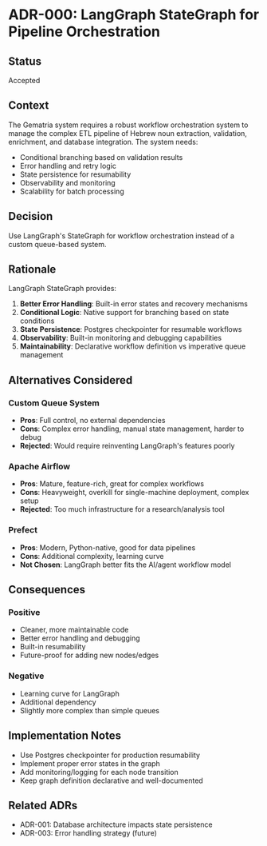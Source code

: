 # ADR-000: LangGraph StateGraph for Pipeline Orchestration

## Status
Accepted

## Context
The Gematria system requires a robust workflow orchestration system to manage the complex ETL pipeline of Hebrew noun extraction, validation, enrichment, and database integration. The system needs:

- Conditional branching based on validation results
- Error handling and retry logic
- State persistence for resumability
- Observability and monitoring
- Scalability for batch processing

## Decision
Use LangGraph's StateGraph for workflow orchestration instead of a custom queue-based system.

## Rationale
LangGraph StateGraph provides:

1. **Better Error Handling**: Built-in error states and recovery mechanisms
2. **Conditional Logic**: Native support for branching based on state conditions
3. **State Persistence**: Postgres checkpointer for resumable workflows
4. **Observability**: Built-in monitoring and debugging capabilities
5. **Maintainability**: Declarative workflow definition vs imperative queue management

## Alternatives Considered

### Custom Queue System
- **Pros**: Full control, no external dependencies
- **Cons**: Complex error handling, manual state management, harder to debug
- **Rejected**: Would require reinventing LangGraph's features poorly

### Apache Airflow
- **Pros**: Mature, feature-rich, great for complex workflows
- **Cons**: Heavyweight, overkill for single-machine deployment, complex setup
- **Rejected**: Too much infrastructure for a research/analysis tool

### Prefect
- **Pros**: Modern, Python-native, good for data pipelines
- **Cons**: Additional complexity, learning curve
- **Not Chosen**: LangGraph better fits the AI/agent workflow model

## Consequences

### Positive
- Cleaner, more maintainable code
- Better error handling and debugging
- Built-in resumability
- Future-proof for adding new nodes/edges

### Negative
- Learning curve for LangGraph
- Additional dependency
- Slightly more complex than simple queues

## Implementation Notes
- Use Postgres checkpointer for production resumability
- Implement proper error states in the graph
- Add monitoring/logging for each node transition
- Keep graph definition declarative and well-documented

## Related ADRs
- ADR-001: Database architecture impacts state persistence
- ADR-003: Error handling strategy (future)
